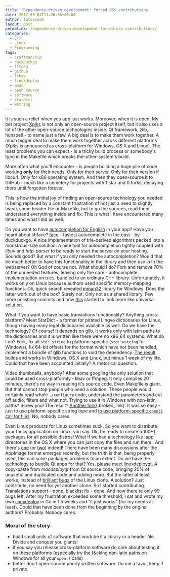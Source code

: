 ```yaml
---
title: 'Dependency-driven development: forced OSS contributions'
date: 2017-06-04T13:26:08+00:00
author: latobcode
layout: post
permalink: /dependency-driven-development-forced-oss-contributions/
categories:
  - C++
  - Linux
  - Programming
tags:
  - craftmanship
  - duckduckgo
  - ffmpeg
  - github
  - libav
  - linuxdeploy
  - mman
  - open source
  - software
  - stardict
  - wstring
---
```

It is such a relief when you app just works. Moreover, when it is open. My pet project [Xpiks](https://github.com/ribtoks/xpiks) is not only an open-source project itself, but it also uses a lot of the other open-source technologies inside. Qt framework, zlib, hunspell - to name just a few. A big deal is to make them work together. A much bigger deal to make them work together across different platforms (Xpiks is announced as cross-platform for Windows, OS X and Linux). The least problems you can expect - is a tricky build process or somebody's typo in the Makefile which breaks the-other-system's build.

More often what you'll encounter - is people building a huge pile of code working **only** for their needs. Only for their server. Only for their version if libcurl. Only for x86 operating system. And then they open-source it to GitHub - much like a cemetery for projects with 1 star and 0 forks, decaying there until forgotten forever.

This is how the initial joy of finding an open-source technology you needed is being replaced by a constant frustration of not just a need to slightly tweak some header file or Makefile, but to go the sources, read them, understand everything inside and fix. This is what I have encountered many times and what I did as well.

<!--more-->

Do you want to have [autocompletion for English](http://code.jamming.com.ua/implementing-autocomplete-for-english-in-c/) in your app? Have you heard about libface? [face](https://github.com/duckduckgo/cpp-libface) - fastest autocomplete in the east - by duckduckgo. A nice implementation of trie-derived algorithms packed into a monstrous-size solution. A nice tool for autocompletion tightly coupled with _libuv_ and _http-parser_ to be ready to start the server on your hosting. Sounds good? But what if you only needed the autocompletion? Would that be much better to have this functionality in the library and then use in in the webserver? Oh God of course not. What should I do? Fork and remove 70% of the unneeded features, leaving only the core - autocomplete implementation on tries, bundled to an ordinary C++ library. Unfortunately, it works only on Linux because authors used specific memory-mapping functions. Ok, quick search revealed [mman32](https://github.com/Ribtoks/mman-win32) library for Windows. Does the latter work out of the box? Surely not. Only not as a shared library. Few more polishing commits and now [this](https://github.com/Ribtoks/cpp-libface) started to look more like universal solution.

What if you want to have basic translations functionality? Anything cross-platform? Meet StarDict - a format for pirated Lingvo dictionaries for Linux, though having many legal dictionaries available as well. Do we have the technology? Of course! It depends on glib, it works only with latin paths to the dictionaries and it is written like there were no x86_64 systems. What do I do? Fork, fix all <code lang="c-like">std::string</code> to platform-specific (<code lang="c-like">std::wstring</code> for Windows), fix 64-bit offsets for the format which have not been handled, implement a bundle of glib functions to void the dependency. [The result](https://github.com/ribtoks/ssdll) builds and works in Windows, OS X and Linux, but minus 1 week of my life. Could that have been accounted initially? A rhetorical question.

Video thumbnails, anybody? After some googling the only solution that could be used cross-platformly - libav or ffmpeg. It only compiles 20 minutes, there's no way in reading it's source code. Even Makefile is giant. But that cannot stop people who need a solution. These people would certainly read whole <code lang="c-like">./configure</code> code, understand the parameters and cut off audio, filters and what not. Trying to use it in Windows with non-latin paths? Screw you! The result? [Another fork](https://github.com/Ribtoks/libavthumbnailer){.broken_link}. It was so easy - just to use platform-specific string type and [to use platform-specific <code lang="c-like">open()</code> call for files](http://code.jamming.com.ua/unicode-support-for-avformat_open_input-in-windows/). No, nobody cares.

Even Linux products for Linux sometimes suck. So you want to distribute your fancy application on Linux, you say. Ok, be ready to create a 100+1 packages for all possible distros! What if we had a technology like .app directories in the OS X where you can just copy the files and run them.. And there's [one](https://appimage.org) (or [two](http://flatpak.org/)) indeed! There have been many discussions after the AppImage format emerged recently, but the truth is that, being properly used, this can solve packages problems to an extent. Do we have the technology to bundle Qt apps for that? Yes, please meet [linuxdeployqt](https://github.com/probonopd/linuxdeployqt/). A copy-paste from _macdeployqt_ from Qt source code, bringing 20% of unuseful and duplicated code and adding more. But the latter at least works, instead of [brilliant](https://github.com/probonopd/linuxdeployqt/issues/117) [bugs](https://github.com/probonopd/linuxdeployqt/issues/25) of the Linux clone. A solution? Just contribute, no need for yet another clone. So I started contributing. Translations support - done, blacklist fix - done. And now there're only 99 bugs left. After my frustration exceeded some threshold, I sat and wrote my own [linuxdeploy](https://github.com/Ribtoks/linuxdeploy) in Go in 1.5 weeks and "it just works" (for my needs at least). Could that have been done from the beginning by the original authors? Probably. Nobody cares.

### Moral of the story

  * build small units of software that work be it a library or a header file. Divide and conquer you giants!
  * if you say you release cross-platform software do care about testing it on these platforms (especially try the f&cking non-latin paths on Windows for all your <code lang="c-like">open()</code> calls)
  * better don't open-source poorly written software. Do me a favor, keep if private.